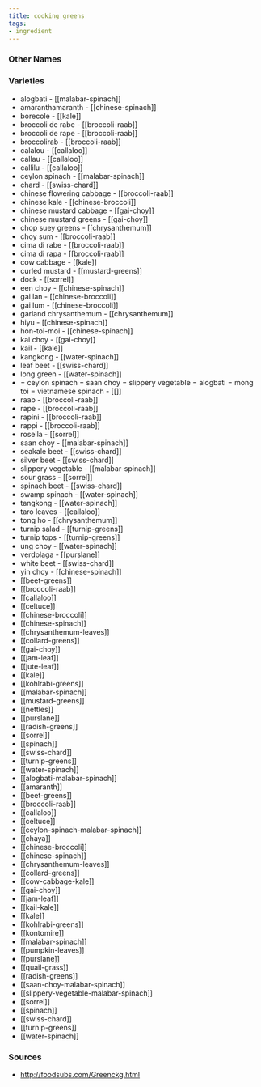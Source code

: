 ```yaml
---
title: cooking greens
tags:
- ingredient
---
```



### Other Names


### Varieties

* alogbati - [[malabar-spinach]]
* amaranthamaranth - [[chinese-spinach]]
* borecole - [[kale]]
* broccoli de rabe - [[broccoli-raab]]
* broccoli de rape - [[broccoli-raab]]
* broccolirab - [[broccoli-raab]]
* calalou - [[callaloo]]
* callau - [[callaloo]]
* callilu - [[callaloo]]
* ceylon spinach - [[malabar-spinach]]
* chard - [[swiss-chard]]
* chinese flowering cabbage - [[broccoli-raab]]
* chinese kale - [[chinese-broccoli]]
* chinese mustard cabbage - [[gai-choy]]
* chinese mustard greens - [[gai-choy]]
* chop suey greens - [[chrysanthemum]]
* choy sum - [[broccoli-raab]]
* cima di rabe - [[broccoli-raab]]
* cima di rapa - [[broccoli-raab]]
* cow cabbage - [[kale]]
* curled mustard - [[mustard-greens]]
* dock - [[sorrel]]
* een choy - [[chinese-spinach]]
* gai lan - [[chinese-broccoli]]
* gai lum - [[chinese-broccoli]]
* garland chrysanthemum - [[chrysanthemum]]
* hiyu - [[chinese-spinach]]
* hon-toi-moi - [[chinese-spinach]]
* kai choy - [[gai-choy]]
* kail - [[kale]]
* kangkong - [[water-spinach]]
* leaf beet - [[swiss-chard]]
* long green - [[water-spinach]]
* = ceylon spinach = saan choy = slippery vegetable = alogbati = mong toi = vietnamese spinach - [[]]
* raab - [[broccoli-raab]]
* rape - [[broccoli-raab]]
* rapini - [[broccoli-raab]]
* rappi - [[broccoli-raab]]
* rosella - [[sorrel]]
* saan choy - [[malabar-spinach]]
* seakale beet - [[swiss-chard]]
* silver beet - [[swiss-chard]]
* slippery vegetable - [[malabar-spinach]]
* sour grass - [[sorrel]]
* spinach beet - [[swiss-chard]]
* swamp spinach - [[water-spinach]]
* tangkong - [[water-spinach]]
* taro leaves - [[callaloo]]
* tong ho - [[chrysanthemum]]
* turnip salad - [[turnip-greens]]
* turnip tops - [[turnip-greens]]
* ung choy - [[water-spinach]]
* verdolaga - [[purslane]]
* white beet - [[swiss-chard]]
* yin choy - [[chinese-spinach]]
* [[beet-greens]]
* [[broccoli-raab]]
* [[callaloo]]
* [[celtuce]]
* [[chinese-broccoli]]
* [[chinese-spinach]]
* [[chrysanthemum-leaves]]
* [[collard-greens]]
* [[gai-choy]]
* [[jam-leaf]]
* [[jute-leaf]]
* [[kale]]
* [[kohlrabi-greens]]
* [[malabar-spinach]]
* [[mustard-greens]]
* [[nettles]]
* [[purslane]]
* [[radish-greens]]
* [[sorrel]]
* [[spinach]]
* [[swiss-chard]]
* [[turnip-greens]]
* [[water-spinach]]
* [[alogbati-malabar-spinach]]
* [[amaranth]]
* [[beet-greens]]
* [[broccoli-raab]]
* [[callaloo]]
* [[celtuce]]
* [[ceylon-spinach-malabar-spinach]]
* [[chaya]]
* [[chinese-broccoli]]
* [[chinese-spinach]]
* [[chrysanthemum-leaves]]
* [[collard-greens]]
* [[cow-cabbage-kale]]
* [[gai-choy]]
* [[jam-leaf]]
* [[kail-kale]]
* [[kale]]
* [[kohlrabi-greens]]
* [[kontomire]]
* [[malabar-spinach]]
* [[pumpkin-leaves]]
* [[purslane]]
* [[quail-grass]]
* [[radish-greens]]
* [[saan-choy-malabar-spinach]]
* [[slippery-vegetable-malabar-spinach]]
* [[sorrel]]
* [[spinach]]
* [[swiss-chard]]
* [[turnip-greens]]
* [[water-spinach]]

### Sources
* http://foodsubs.com/Greenckg.html
